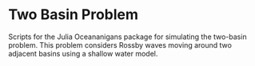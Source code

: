 # Two Basin Problem

Scripts for the Julia Oceananigans package for simulating the two-basin problem. This problem considers Rossby waves moving around two adjacent basins using a shallow water model.
